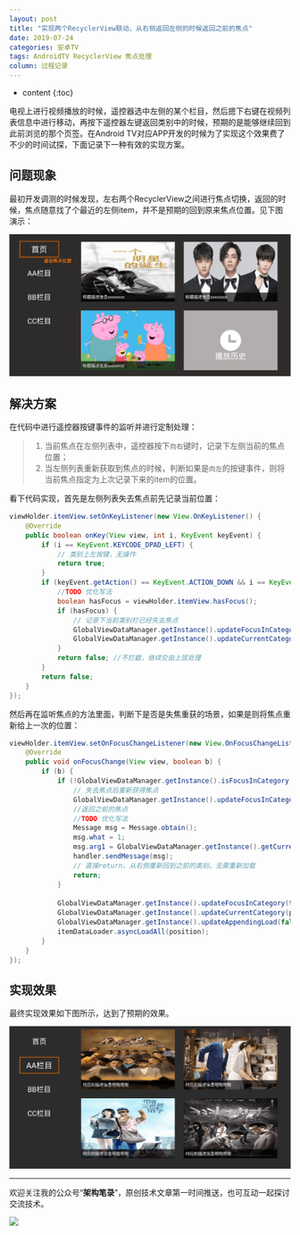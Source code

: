 ```yaml
---
layout: post
title: "实现两个RecyclerView联动，从右侧返回左侧的时候返回之前的焦点"
date: 2019-07-24
categories: 安卓TV
tags: AndroidTV RecyclerView 焦点处理
column: 过程记录
---
```


* content
{:toc}

电视上进行视频播放的时候，遥控器选中左侧的某个栏目，然后摁下右键在视频列表信息中进行移动，再按下遥控器左键返回类别中的时候，预期的是能够继续回到此前浏览的那个页签。在Android TV对应APP开发的时候为了实现这个效果费了不少的时间试探，下面记录下一种有效的实现方案。





## 问题现象

最初开发调测的时候发现，左右两个RecyclerView之间进行焦点切换，返回的时候，焦点随意找了个最近的左侧item，并不是预期的回到原来焦点位置。见下图演示：

![](/assets/post_pics/2019-07-24-focus%20in%20two%20recyclerview%20move.md/problem_pics6.gif)

## 解决方案

在代码中进行遥控器按键事件的监听并进行定制处理：

> 1. 当前焦点在左侧列表中，遥控器按下`向右`键时，记录下左侧当前的焦点位置；
> 2. 当左侧列表重新获取到焦点的时候，判断如果是`向左`的按键事件，则将当前焦点指定为上次记录下来的item的位置。

看下代码实现，首先是左侧列表失去焦点前先记录当前位置：

```java
viewHolder.itemView.setOnKeyListener(new View.OnKeyListener() {
    @Override
    public boolean onKey(View view, int i, KeyEvent keyEvent) {
        if (i == KeyEvent.KEYCODE_DPAD_LEFT) {
            // 类别上左按键，无操作
            return true;
        }
        if (keyEvent.getAction() == KeyEvent.ACTION_DOWN && i == KeyEvent.KEYCODE_DPAD_RIGHT) {
            //TODO 优化写法
            boolean hasFocus = viewHolder.itemView.hasFocus();
            if (hasFocus) {
                // 记录下当前类别栏已经失去焦点
                GlobalViewDataManager.getInstance().updateFocusInCategory(false);
                GlobalViewDataManager.getInstance().updateCurrentCategory(position);
            }
            return false; //不拦截，继续交由上层处理
        }
        return false;
    }
});
```

然后再在监听焦点的方法里面，判断下是否是失焦重获的场景，如果是则将焦点重新给上一次的位置：

```java
viewHolder.itemView.setOnFocusChangeListener(new View.OnFocusChangeListener() {
    @Override
    public void onFocusChange(View view, boolean b) {
        if (b) {
            if (!GlobalViewDataManager.getInstance().isFocusInCategory()) {
                // 失去焦点后重新获得焦点
                GlobalViewDataManager.getInstance().updateFocusInCategory(true);
                //返回之前的焦点
                //TODO 优化写法
                Message msg = Message.obtain();
                msg.what = 1;
                msg.arg1 = GlobalViewDataManager.getInstance().getCurrentCategory();
                handler.sendMessage(msg);
                // 直接return，从右侧重新回到之前的类别，无需重新加载
                return;
            }

            GlobalViewDataManager.getInstance().updateFocusInCategory(true);
            GlobalViewDataManager.getInstance().updateCurrentCategory(position);
            GlobalViewDataManager.getInstance().updateAppendingLoad(false);
            itemDataLoader.asyncLoadAll(position);
        }
    }
});
```

## 实现效果

最终实现效果如下图所示，达到了预期的效果。

![](/assets/post_pics/2019-07-24-focus%20in%20two%20recyclerview%20move.md/problem_pics8.gif)

---

欢迎关注我的公众号“**架构笔录**”，原创技术文章第一时间推送，也可互动一起探讨交流技术。

![](https://raw.githubusercontent.com/veezean/pic_assets/master/assets/comm_pics/contact/gongzhonghao.png)